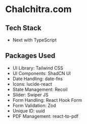 # Chalchitra.com

## Tech Stack
- Next with TypeScript

## Packages Used
- UI Library: Tailwind CSS
- UI Components: ShadCN UI
- Date Handling: date-fns
- Icons: lucide-react
- State Management: Recoil
- Slider: Swiper JS
- Form Handling: React Hook Form
- Form Validation: Zod
- Unique ID: uuid
- PDF Management: react-to-pdf
